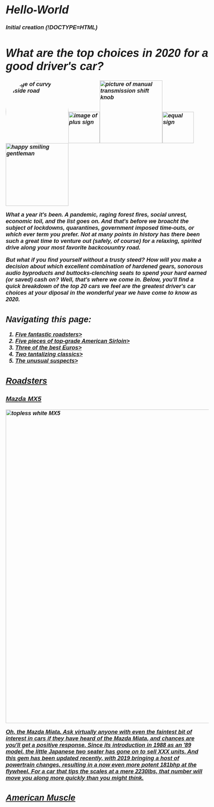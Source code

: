 # Hello-World
Initial creation
(!DOCTYPE=HTML)
<head>
  <title>Performance car bargains in 2020</title>
  <meta charset="utf-8">
  <!-- put header stuff here-->
  <style>
    body {
		
      background: rgb(140, 30, 0);
      font-style: italic;
      font-weight: bold;
      font-family: Helvetica, serif;
      font-size: 18px;
      font-color: (0, 0, 0);
	}
	
  	.roundborder1 {
	border-radius: 50%;
	}
	.introbox {
	background-color: blue;
	}
  </style>
  </head>
  <body>
  <h1><em>What are the top choices in 2020 for a good driver's car?</em></h1><img class="roundborder1" src="https://image.shutterstock.com/image-photo/road-on-mountain-country-sshape-260nw-527741413.jpg" alt="image of curvy hillside road" width=200px><img src="https://image.shutterstock.com/image-illustration/plus-sign-icon-element-web-260nw-1098707264.jpg" alt="image of plus sign" width=100px><img src="https://www.fcpeuro.com/public/assets/products/102127/large/25117566267.jpg?1496416619" alt="picture of manual transmission shift knob" width=200px><img src="https://www.affordablecebu.com/pictures/articles/computer_tricks/Equal-Symbol-Sign.jpg" alt="equal sign" width=100px><img src="https://www.nicepng.com/png/detail/277-2773520_10299560-happy-guy.png" alt="happy smiling gentleman" width=200px>
	<p class="intro" class='introbox'>What a year it's been. A pandemic, raging forest fires, social unrest, economic toil, and the list goes on. And that's before we broacht the subject of lockdowns, quarantines, government imposed time-outs, or which ever term you prefer. Not at many points in history has there been such a great time to venture out (safely, of course) for a relaxing, spirited drive along your most favorite backcouuntry road.</p>
	<p>But what if you find yourself without a trusty steed? How will you make a decision about which excellent combination of hardened gears, sonorous audio byproducts and buttocks-clenching seats to spend your hard earned (or saved) cash on? Well, that's where we come in. Below, you'll find a quick breakdown of the top 20 cars we feel are the greatest driver's car choices at your diposal in the wonderful year we have come to know as 2020.</p>
  <h2>Navigating this page:</h2>
	<ol>
		<li><a href="#roadstah">Five fantastic roadsters></li>
		<li><a href="#steak">Five pieces of top-grade American Sirloin></li>
		<li><a href="#Oyrose">Three of the best Euros></li>
		<li><a href="#beauties">Two tantalizing classics></li>
		<li><a href="#funnyline">The unusual suspects></li>
	</ol>
	<h2 id="roadstah">Roadsters</h2>
	<h3>Mazda MX5</h3>
	<img src="https://consumerguide.com/wp-content/uploads/2019/10/2019_mazda_mx-5_miata_56-1024x512.jpg" alt="topless white MX5" width="1000">
  <p>Oh, the Mazda Miata. Ask virtually anyone with even the faintest bit of interest in cars if they have heard of the Mazda Miata, and chances are you'll get a positive response. Since its introduction in 1988 as an '89 model, the little Japanese two seater has gone on to sell XXX units. And this gem has been updated recently, with 2019 bringing a host of powertrain changes, resulting in a now even more potent 181bhp at the flywheel. For a car that tips the scales at a mere 2230lbs, that number will move you along more quickly than you might think.</p>
<h2 id="steak">American Muscle</h2>  
  </body>
  
